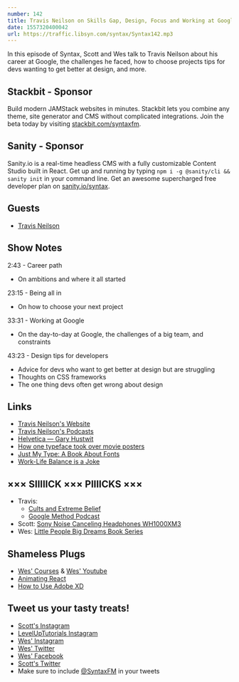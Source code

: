 ```yaml
---
number: 142
title: Travis Neilson on Skills Gap, Design, Focus and Working at Google
date: 1557320400042
url: https://traffic.libsyn.com/syntax/Syntax142.mp3
---
```


In this episode of Syntax, Scott and Wes talk to Travis Neilson about his career at Google, the challenges he faced, how to choose projects tips for devs wanting to get better at design, and more.

## Stackbit - Sponsor

Build modern JAMStack websites in minutes. Stackbit lets you combine any theme, site generator and CMS without complicated integrations. Join the beta today by visiting [stackbit.com/syntaxfm](https://www.stackbit.com/syntaxfm/).

## Sanity - Sponsor

Sanity.io is a real-time headless CMS with a fully customizable Content Studio built in React. Get up and running by typing `npm i -g @sanity/cli && sanity init` in your command line. Get an awesome supercharged free developer plan on [sanity.io/syntax](https://sanity.io/syntax?utm_source=syntax-fm&utm_campaign=syntax1).

## Guests

* [Travis Neilson](https://twitter.com/travisneilson)

## Show Notes

2:43 - Career path

- On ambitions and where it all started

23:15 - Being all in

- On how to choose your next project

33:31 - Working at Google

- On the day-to-day at Google, the challenges of a big team, and constraints

43:23 - Design tips for developers

- Advice for devs who want to get better at design but are struggling
- Thoughts on CSS frameworks
- The one thing devs often get wrong about design

## Links

- [Travis Neilson's Website](http://travisneilson.com/)
- [Travis Neilson's Podcasts](http://travisneilson.com/podcasts/)
- [Helvetica — Gary Hustwit](https://www.amazon.com/Helvetica-David-Carson/dp/B079N3Y4C6)
- [How one typeface took over movie posters](https://www.youtube.com/watch?v=yI4shGV1EsM)
- [Just My Type: A Book About Fonts](https://www.amazon.com/Just-My-Type-About-Fonts/dp/1592407463)
- [Work-Life Balance is a Joke](https://us6.campaign-archive.com/?u=2abae111d44df144b3b3986bc&id=43066ab0cb&e=%5BUNIQID%5D)

## ××× SIIIIICK ××× PIIIICKS ×××

- Travis: 
  * [Cults and Extreme Belief](https://www.hulu.com/series/cults-and-extreme-belief-732b89b1-7af0-4bed-9a28-6ca51d2b1e69)
  * [Google Method Podcast](https://design.google/library/method-podcast-episode-1/)
- Scott: [Sony Noise Canceling Headphones WH1000XM3](https://amzn.to/2Gqc7Tt)
- Wes: [Little People Big Dreams Book Series](https://amzn.to/2DfA0Lk)

## Shameless Plugs
* [Wes' Courses](https://wesbos.com/courses) & [Wes' Youtube](https://www.youtube.com/user/wesbos)
* [Animating React](https://www.leveluptutorials.com/tutorials/animating-react)
* [How to Use Adobe XD](https://leveluptutorials.com/pro)

## Tweet us your tasty treats!

- [Scott's Instagram](https://www.instagram.com/stolinski/)
- [LevelUpTutorials Instagram](https://www.instagram.com/LevelUpTutorials/)
- [Wes' Instagram](https://www.instagram.com/wesbos/)
- [Wes' Twitter](https://twitter.com/wesbos)
- [Wes' Facebook](https://www.facebook.com/wesbos.developer)
- [Scott's Twitter](https://twitter.com/stolinski)
- Make sure to include [@SyntaxFM](https://twitter.com/SyntaxFM) in your tweets

